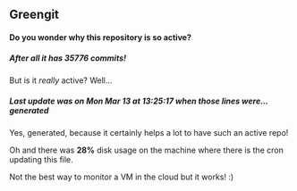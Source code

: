 ## Greengit

#### Do you wonder why this repository is so active?

##### After all it has 35776 commits!

But is it *really* active? Well...

##### Last update was on Mon Mar 13 at 13:25:17 when those lines were... generated

Yes, generated, because it certainly helps a lot to have such an active repo!

Oh and there was **28%** disk usage on the machine
where there is the cron updating this file.

Not the best way to monitor a VM in the cloud but it works! :)
